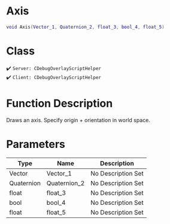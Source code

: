 # Axis
```lua
void Axis(Vector_1, Quaternion_2, float_3, bool_4, float_5)
```
# Class
✔️ `Server: CDebugOverlayScriptHelper`  
✔️ `Client: CDebugOverlayScriptHelper`  

# Function Description
Draws an axis. Specify origin + orientation in world space.
# Parameters
Type|Name|Description
--|--|--
Vector|Vector_1|No Description Set
Quaternion|Quaternion_2|No Description Set
float|float_3|No Description Set
bool|bool_4|No Description Set
float|float_5|No Description Set

